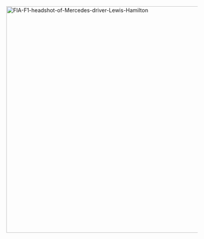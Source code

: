 <img width="799" height="599" alt="FIA-F1-headshot-of-Mercedes-driver-Lewis-Hamilton" src="https://github.com/user-attachments/assets/adb02886-868b-45ec-954c-4917aab0af4d" />
